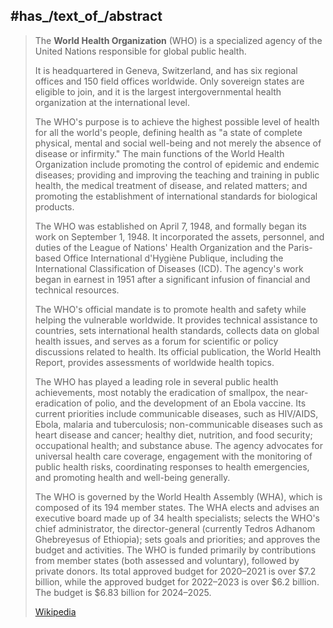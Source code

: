 ﻿---
aliases:
- "World Health Organization"
has_id_wikidata: Q7817
partnership_with:
- "[[_Standards/WikiData/WD~International Civil Aviation Organization,125761]]"
- "[[_Standards/WikiData/WD~Wikimedia Foundation,180]]"
parent_organization:
- "[[_Standards/WikiData/WD~United Nations Economic and Social Council,170075]]"
- "[[_Standards/WikiData/WD~United Nations,1065]]"
official_observer_status_in_organisation:
- "[[_Standards/WikiData/WD~World Intellectual Property Organization,177773]]"
- "[[_Standards/WikiData/WD~International Organization for Migration,472311]]"
- "[[_Standards/WikiData/WD~United Nations General Assembly,47423]]"
interested_in: "[[_Standards/WikiData/WD~public health,189603]]"
field_of_work: "[[_Standards/WikiData/WD~public health,189603]]"
instance_of:
- "[[_Standards/WikiData/WD~international organization,484652]]"
- "[[_Standards/WikiData/WD~specialized agency of the United Nations,15925165]]"
- "[[_Standards/WikiData/WD~open-access publisher,45400320]]"
- "[[_Standards/WikiData/WD~academic publisher,96888669]]"
has_subsidiary:
- "[[_Standards/WikiData/WD~International Agency for Research on Cancer,552168]]"
- "[[_Standards/WikiData/WD~Pan American Health Organization,1856835]]"
- "[[_Standards/WikiData/WD~World Health Organization Regional Office for the Eastern Mediterranean,5330286]]"
- "[[_Standards/WikiData/WD~International Clinical Trials Registry Platform,29867940]]"
- "[[_Standards/WikiData/WD~Alliance for Health Policy and Systems Research,30259576]]"
- "[[_Standards/WikiData/WD~World Health Organization Regional Office for Africa,30262121]]"
- "[[_Standards/WikiData/WD~World Health Organization (France),30268340]]"
- "[[_Standards/WikiData/WD~World Health Organization Regional Office for Europe,33121054]]"
- "[[_Standards/WikiData/WD~World Health Organization Regional Office for the Western Pacific,33121383]]"
- "[[_Standards/WikiData/WD~World Health Organization Regional Office for South-East Asia,33121380]]"
funder: "[[_Standards/WikiData/WD~Open Society Foundations,786194]]"
legislative_body: "[[_Standards/WikiData/WD~World Health Assembly,1188366]]"
has_works_in_the_collection: "[[_Standards/WikiData/WD~Het Scheepvaartmuseum,1616123]]"
award_received:
- "[[_Standards/WikiData/WD~Princess of Asturias Award for International Cooperation,3321940]]"
- "[[_Standards/WikiData/WD~Officer of the Order of the Condor of the Andes,25711416]]"
member_of: "[[_Standards/WikiData/WD~International Association of Scientific, Technical, and Medical Publishers,6048595]]"
replaces: "[[_Standards/WikiData/WD~Office international d'hygiène publique,7079125]]"
director_manager: "[[_Standards/WikiData/WD~Tedros Adhanom Ghebreyesus,16196017]]"
flag: "[[_Standards/WikiData/WD~flag of the World Health Organization,18499770]]"
owner_of: '[[_Standards/WikiData/WD~MedNet,21149834]]'
website_account_on: '[[_Standards/WikiData/WD~Kahoot!,21683250]]'
industry: "[[_Standards/WikiData/WD~human health activities,29584363]]"
on_focus_list_of_Wikimedia_project:
- "[[_Standards/WikiData/WD~WikiProject Zika Corpus,54439832]]"
- "[[_Standards/WikiData/WD~WikiProject COVID-19,87748614]]"
- "[[_Standards/WikiData/WD~Wikidata_ WikiProject Academic Publisher,117222928]]"
- "[[_Standards/WikiData/WD~Scheepvaartmuseum Wikidataproject,132231248]]"
position_held_by_head_of_the_organization: "[[_Standards/WikiData/WD~Director-General of the World Health Organization,62070236]]"
has_part_s_: "[[_Standards/WikiData/WD~World Health Organisation Advisory group,93471742]]"
described_by_source:
- '[[_Standards/WikiData/WD~Medvik,99413897]]'
- "[[_Standards/WikiData/WD~Armenian Soviet Encyclopedia, vol. 1,123560817]]"
main_regulatory_text: "[[_Standards/WikiData/WD~Constitution of the World Health Organization,124665339]]"
locator_map_image: "http://commons.wikimedia.org/wiki/Special:FilePath/World%20Health%20Organization%20membership%20status%20map.png"
official_website: "https://www.who.int"
contact_page_URL:
- "https://www.who.int/about/contact-us"
- "https://www.who.int/ar/about/contact-us"
- "https://www.who.int/zh/about/contact-us"
- "https://www.who.int/fr/about/contact-us"
- "https://www.who.int/ru/about/contact-us"
- "https://www.who.int/es/about/contact-us"
web_feed_URL: "https://www.who.int/rss-feeds/news-english.xml"
MeSH_tree_code: N03.540.514.718.800
Threads_username: who
TikTok_username: who
Snapchat_username: who
Facebook_username: who
Instagram_username: who
short_name:
- OMS
- WHO
- ВОЗ
- OMS
- OMS
- SZO
- СУТ
- 世卫组织
- 世衛
- 世衛組織
- СЗО
official_name:
- "World Health Organization"
- "Всемирная организация здравоохранения"
- "منظمة الصحة العالمية"
- Weltgesundheitsorganisation
- "Organización Mundial de la Salud"
- "Organisation mondiale de la Santé"
- 世界卫生组织
- "Светска здравствена организација"
EU_Corporate_body_code: WHO
X_Twitter_username: WHO
Commons_gallery: "World Health Organisation"
social_media_followers:
- 12067344
- 890000
Commons_category: "United Nations World Health Organization"
inception: "1948-04-07T00:00:00Z"
has_time_started: "1948-04-07T00:00:00Z"
NLC_authorities: 000469810
flag_image: "http://commons.wikimedia.org/wiki/Special:FilePath/Flag%20of%20WHO.svg"
Libris-URI: rp35496922hhnr5
Mastodon_address: WHO@mstdn.social
Pinterest_username: worldhealthorganization
GitHub_username: WorldHealthOrganization
UMLS_CUI: C0043237
pronunciation_audio:
- "http://commons.wikimedia.org/wiki/Special:FilePath/De-Weltgesundheitsorganisation.ogg"
- "http://commons.wikimedia.org/wiki/Special:FilePath/De-WHO.ogg"
image: "http://commons.wikimedia.org/wiki/Special:FilePath/World%20Health%20Organisation%20headquarters%2C%20Geneva%2C%20north%20and%20west%20sides%202007.jpg"
ISNI: 0000000121633745
Bluesky_handle: who.int
official_language:
- '[[_Standards/WikiData/WD~Spanish,1321]]'
- '[[_Standards/WikiData/WD~English,1860]]'
- '[[_Standards/WikiData/WD~Russian,7737]]'
- '[[_Standards/WikiData/WD~Chinese,7850]]'
- '[[_Standards/WikiData/WD~Arabic,13955]]'
- '[[_Standards/WikiData/WD~French,150]]'
country: '[[_Standards/WikiData/WD~Switzerland,39]]'
headquarters_location: '[[_Standards/WikiData/WD~Geneva,71]]'
employees: 7000
OmegaWiki_Defined_Meaning: 712247
---

## #has_/text_of_/abstract 

> The **World Health Organization** (WHO) is a specialized agency of the United Nations 
> responsible for global public health. 
> 
> It is headquartered in Geneva, Switzerland, and has six regional offices and 150 field offices worldwide. 
> Only sovereign states are eligible to join, 
> and it is the largest intergovernmental health organization at the international level.
>
> The WHO's purpose is to achieve the highest possible level of health for all the world's people, defining health as "a state of complete physical, mental and social well-being and not merely the absence of disease or infirmity." The main functions of the World Health Organization include promoting the control of epidemic and endemic diseases; providing and improving the teaching and training in public health, the medical treatment of disease, and related matters; and promoting the establishment of international standards for biological products.
>
> The WHO was established on April 7, 1948, and formally began its work on September 1, 1948. It incorporated the assets, personnel, and duties of the League of Nations' Health Organization and the Paris-based Office International d'Hygiène Publique, including the International Classification of Diseases (ICD). The agency's work began in earnest in 1951 after a significant infusion of financial and technical resources.
>
> The WHO's official mandate is to promote health and safety while helping the vulnerable worldwide. It provides technical assistance to countries, sets international health standards, collects data on global health issues, and serves as a forum for scientific or policy discussions related to health. Its official publication, the World Health Report, provides assessments of worldwide health topics.
>
> The WHO has played a leading role in several public health achievements, most notably the eradication of smallpox, the near-eradication of polio, and the development of an Ebola vaccine. Its current priorities include communicable diseases, such as HIV/AIDS, Ebola, malaria and tuberculosis; non-communicable diseases such as heart disease and cancer; healthy diet, nutrition, and food security; occupational health; and substance abuse. The agency advocates for universal health care coverage, engagement with the monitoring of public health risks, coordinating responses to health emergencies, and promoting health and well-being generally.
>
> The WHO is governed by the World Health Assembly (WHA), which is composed of its 194 member states. The WHA elects and advises an executive board made up of 34 health specialists; selects the WHO's chief administrator, the director-general (currently Tedros Adhanom Ghebreyesus of Ethiopia); sets goals and priorities; and approves the budget and activities. The WHO is funded primarily by contributions from member states (both assessed and voluntary), followed by private donors. Its total approved budget for 2020–2021 is over $7.2 billion, while the approved budget for 2022–2023 is over $6.2 billion. The budget is $6.83 billion for 2024–2025.
>
> [Wikipedia](https://en.wikipedia.org/wiki/World%20Health%20Organization)

